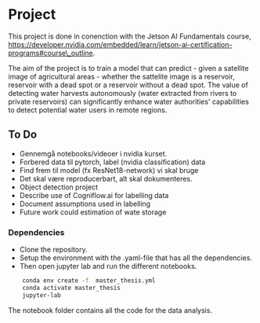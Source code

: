 # Project
This project is done in conenction with the Jetson AI Fundamentals course, https://developer.nvidia.com/embedded/learn/jetson-ai-certification-programs#course\_outline.

The aim of the project is to train a model that can predict - given a satellite image of agricultural areas - whether the sattelite image is a reservoir, reservoir with a dead spot
or a reservoir without a dead spot. The value of detecting water harvests autonomously (water extracted from rivers to private reservoirs) can significantly enhance water authorities' capabilities to detect potential water users in remote regions.   


## To Do
- Gennemgå notebooks/videoer i nvidia kurset.
- Forbered data til pytorch, label (nvidia classification) data
- Find frem til model (fx ResNet18-network) vi skal bruge
- Det skal være reproducerbart, alt skal dokumenteres.
- Object detection project
- Describe use of Cogniflow.ai for labelling data
- Document assumptions used in labelling
- Future work could estimation of wate storage
### Dependencies
- Clone the repository.
- Setup the environment with the .yaml-file that has all the dependencies.
- Then open jupyter lab and run the different notebooks.

```bash
    conda env create -f  master_thesis.yml
    conda activate master_thesis
    jupyter-lab
```

The notebook folder contains all the code for the data analysis.
